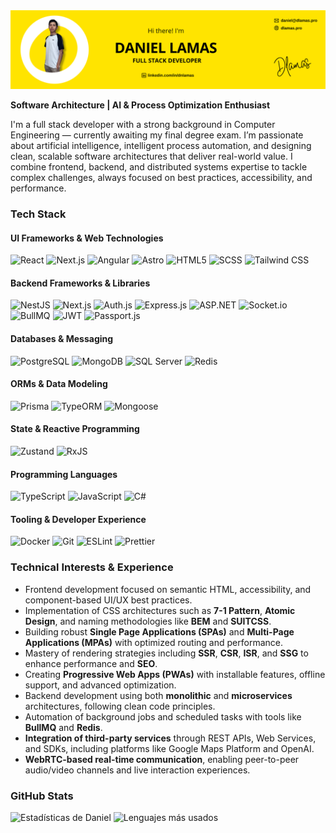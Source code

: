 <img src="https://raw.githubusercontent.com/dlamas685/dlamas685/main/assets/banner.png" alt="Daniel Lamas" style="max-width: 100%; height: auto;" />



 **Software Architecture | AI & Process Optimization Enthusiast**

I'm a full stack developer with a strong background in Computer Engineering — currently awaiting my final degree exam.
I’m passionate about artificial intelligence, intelligent process automation, and designing clean, scalable software architectures that deliver real-world value.
I combine frontend, backend, and distributed systems expertise to tackle complex challenges, always focused on best practices, accessibility, and performance.


### Tech Stack

#### UI Frameworks & Web Technologies
![React](https://img.shields.io/badge/React-20232A?style=flat-square&logo=react&logoColor=61DAFB)
![Next.js](https://img.shields.io/badge/Next.js-000?style=flat-square&logo=nextdotjs&logoColor=white)
![Angular](https://img.shields.io/badge/Angular-DD0031?style=flat-square&logo=angular&logoColor=white)
![Astro](https://img.shields.io/badge/Astro-000?style=flat-square&logo=astro&logoColor=white)
![HTML5](https://img.shields.io/badge/HTML5-E34F26?style=flat-square&logo=html5&logoColor=white)
![SCSS](https://img.shields.io/badge/SCSS-CC6699?style=flat-square&logo=sass&logoColor=white)
![Tailwind CSS](https://img.shields.io/badge/Tailwind-06B6D4?style=flat-square&logo=tailwindcss&logoColor=white)

#### Backend Frameworks & Libraries
![NestJS](https://img.shields.io/badge/NestJS-E0234E?style=flat-square&logo=nestjs&logoColor=white)
![Next.js](https://img.shields.io/badge/Next.js_API-000?style=flat-square&logo=nextdotjs&logoColor=white)
![Auth.js](https://img.shields.io/badge/Auth.js-3B82F6?style=flat-square&logo=auth0&logoColor=white)
![Express.js](https://img.shields.io/badge/Express.js-000?style=flat-square&logo=express&logoColor=white)
![ASP.NET](https://img.shields.io/badge/ASP.NET-512BD4?style=flat-square&logo=dotnet&logoColor=white)
![Socket.io](https://img.shields.io/badge/Socket.io-010101?style=flat-square&logo=socket.io&logoColor=white)
![BullMQ](https://img.shields.io/badge/BullMQ-DD0031?style=flat-square)
![JWT](https://img.shields.io/badge/JWT-000?style=flat-square&logo=jsonwebtokens&logoColor=white)
![Passport.js](https://img.shields.io/badge/Passport.js-34A853?style=flat-square)

#### Databases & Messaging
![PostgreSQL](https://img.shields.io/badge/PostgreSQL-4169E1?style=flat-square&logo=postgresql&logoColor=white)
![MongoDB](https://img.shields.io/badge/MongoDB-47A248?style=flat-square&logo=mongodb&logoColor=white)
![SQL Server](https://img.shields.io/badge/SQL_Server-CC2927?style=flat-square&logo=microsoftsqlserver&logoColor=white)
![Redis](https://img.shields.io/badge/Redis-DC382D?style=flat-square&logo=redis&logoColor=white)

#### ORMs & Data Modeling
![Prisma](https://img.shields.io/badge/Prisma-2D3748?style=flat-square&logo=prisma&logoColor=white)
![TypeORM](https://img.shields.io/badge/TypeORM-000000?style=flat-square)
![Mongoose](https://img.shields.io/badge/Mongoose-880000?style=flat-square)

#### State & Reactive Programming
![Zustand](https://img.shields.io/badge/Zustand-000?style=flat-square&logo=react&logoColor=white)
![RxJS](https://img.shields.io/badge/RxJS-B7178C?style=flat-square&logo=reactivex&logoColor=white)

#### Programming Languages
![TypeScript](https://img.shields.io/badge/TypeScript-007ACC?style=flat-square&logo=typescript&logoColor=white)
![JavaScript](https://img.shields.io/badge/JavaScript-F7DF1E?style=flat-square&logo=javascript&logoColor=black)
![C#](https://img.shields.io/badge/C%23-239120?style=flat-square&logo=c-sharp&logoColor=white)

#### Tooling & Developer Experience
![Docker](https://img.shields.io/badge/Docker-2496ED?style=flat-square&logo=docker&logoColor=white)
![Git](https://img.shields.io/badge/Git-F05032?style=flat-square&logo=git&logoColor=white)
![ESLint](https://img.shields.io/badge/ESLint-4B32C3?style=flat-square&logo=eslint&logoColor=white)
![Prettier](https://img.shields.io/badge/Prettier-1A2C34?style=flat-square&logo=prettier&logoColor=white)

### Technical Interests & Experience

- Frontend development focused on semantic HTML, accessibility, and component-based UI/UX best practices.  
- Implementation of CSS architectures such as **7-1 Pattern**, **Atomic Design**, and naming methodologies like **BEM** and **SUITCSS**.  
- Building robust **Single Page Applications (SPAs)** and **Multi-Page Applications (MPAs)** with optimized routing and performance.  
- Mastery of rendering strategies including **SSR**, **CSR**, **ISR**, and **SSG** to enhance performance and **SEO**.  
- Creating **Progressive Web Apps (PWAs)** with installable features, offline support, and advanced optimization.  
- Backend development using both **monolithic** and **microservices** architectures, following clean code principles.  
- Automation of background jobs and scheduled tasks with tools like **BullMQ** and **Redis**.  
- **Integration of third-party services** through REST APIs, Web Services, and SDKs, including platforms like Google Maps Platform and OpenAI.  
- **WebRTC-based real-time communication**, enabling peer-to-peer audio/video channels and live interaction experiences.

  
### GitHub Stats

![Estadísticas de Daniel](https://github-readme-stats-mu-three-35.vercel.app/api?username=dlamas685&show_icons=true&count_private=true&theme=default)
![Lenguajes más usados](https://github-readme-stats-mu-three-35.vercel.app/api/top-langs/?username=dlamas685&layout=compact&theme=default)

<!--
**dlamas685/dlamas685** is a ✨ _special_ ✨ repository because its `README.md` (this file) appears on your GitHub profile.

Here are some ideas to get you started:

- 🔭 I’m currently working on ...
- 🌱 I’m currently learning ...
- 👯 I’m looking to collaborate on ...
- 🤔 I’m looking for help with ...
- 💬 Ask me about ...
- 📫 How to reach me: ...
- 😄 Pronouns: ...
- ⚡ Fun fact: ...
-->
